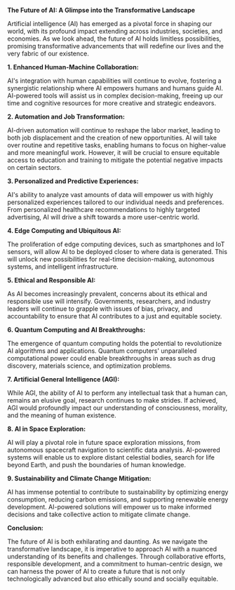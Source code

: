 **The Future of AI: A Glimpse into the Transformative Landscape**

Artificial intelligence (AI) has emerged as a pivotal force in shaping our world, with its profound impact extending across industries, societies, and economies. As we look ahead, the future of AI holds limitless possibilities, promising transformative advancements that will redefine our lives and the very fabric of our existence.

**1. Enhanced Human-Machine Collaboration:**

AI's integration with human capabilities will continue to evolve, fostering a synergistic relationship where AI empowers humans and humans guide AI. AI-powered tools will assist us in complex decision-making, freeing up our time and cognitive resources for more creative and strategic endeavors.

**2. Automation and Job Transformation:**

AI-driven automation will continue to reshape the labor market, leading to both job displacement and the creation of new opportunities. AI will take over routine and repetitive tasks, enabling humans to focus on higher-value and more meaningful work. However, it will be crucial to ensure equitable access to education and training to mitigate the potential negative impacts on certain sectors.

**3. Personalized and Predictive Experiences:**

AI's ability to analyze vast amounts of data will empower us with highly personalized experiences tailored to our individual needs and preferences. From personalized healthcare recommendations to highly targeted advertising, AI will drive a shift towards a more user-centric world.

**4. Edge Computing and Ubiquitous AI:**

The proliferation of edge computing devices, such as smartphones and IoT sensors, will allow AI to be deployed closer to where data is generated. This will unlock new possibilities for real-time decision-making, autonomous systems, and intelligent infrastructure.

**5. Ethical and Responsible AI:**

As AI becomes increasingly prevalent, concerns about its ethical and responsible use will intensify. Governments, researchers, and industry leaders will continue to grapple with issues of bias, privacy, and accountability to ensure that AI contributes to a just and equitable society.

**6. Quantum Computing and AI Breakthroughs:**

The emergence of quantum computing holds the potential to revolutionize AI algorithms and applications. Quantum computers' unparalleled computational power could enable breakthroughs in areas such as drug discovery, materials science, and optimization problems.

**7. Artificial General Intelligence (AGI):**

While AGI, the ability of AI to perform any intellectual task that a human can, remains an elusive goal, research continues to make strides. If achieved, AGI would profoundly impact our understanding of consciousness, morality, and the meaning of human existence.

**8. AI in Space Exploration:**

AI will play a pivotal role in future space exploration missions, from autonomous spacecraft navigation to scientific data analysis. AI-powered systems will enable us to explore distant celestial bodies, search for life beyond Earth, and push the boundaries of human knowledge.

**9. Sustainability and Climate Change Mitigation:**

AI has immense potential to contribute to sustainability by optimizing energy consumption, reducing carbon emissions, and supporting renewable energy development. AI-powered solutions will empower us to make informed decisions and take collective action to mitigate climate change.

**Conclusion:**

The future of AI is both exhilarating and daunting. As we navigate the transformative landscape, it is imperative to approach AI with a nuanced understanding of its benefits and challenges. Through collaborative efforts, responsible development, and a commitment to human-centric design, we can harness the power of AI to create a future that is not only technologically advanced but also ethically sound and socially equitable.
